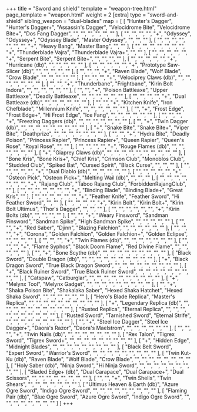 +++
title = "Sword and shield"
template = "weapon-tree.html"
page_template = "weapon.html"
weight = 2
[extra]
type = "sword-and-shield"
sibling_weapon = "dual-blades"
map = [
  [
    "Hunter's Dagger",
    "Hunter's Dagger+",
    "Assassin's Dagger",
    "Velocidrome Bite",
    "Velocidrome Bite+",
    "Dos Fang Dagger",
    "",
    "",
    "",
    "",
    "",
    ""
  ],
  [
    "",
    "",
    "",
    "",
    "+",
    "Odyssey",
    "Odyssey+",
    "Odyssey Blade",
    "Master Odyssey",
    "",
    "",
    ""
  ],
  [
    "",
    "",
    "",
    "",
    "",
    "",
    "",
    "+",
    "Heavy Bang",
    "Master Bang",
    "",
    ""
  ],
  [
    "",
    "",
    "",
    "",
    "",
    "",
    "",
    "+",
    "Thunderblade Vajra",
    "Thunderblade Vajra+",
    "",
    ""
  ],
  [
    "",
    "",
    "",
    "",
    "",
    "+",
    "Serpent Bite",
    "Serpent Bite+",
    "",
    "",
    "",
    ""
  ],
  [
    "",
    "",
    "",
    "",
    "",
    "+",
    "Hurricane (db)",
    "",
    "",
    "",
    "",
    ""
  ],
  [
    "",
    "",
    "",
    "",
    "",
    "+",
    "Prototype Saw-Slicer (db)",
    "",
    "",
    "",
    "",
    ""
  ],
  [
    "",
    "",
    "",
    "+",
    "Raven Blade",
    "Wolf Blade",
    "Crow Blade",
    "",
    "",
    "",
    "",
    ""
  ],
  [
    "",
    "",
    "",
    "+",
    "Velociprey Claws (db)",
    "",
    "",
    "",
    "",
    "",
    "",
    ""
  ],
  [
    "",
    "",
    "+",
    "Thunderbane",
    "Frightbane",
    "Kirin Bolt Indora",
    "",
    "",
    "",
    "",
    "",
    ""
  ],
  [
    "",
    "",
    "+",
    "Poison Battleaxe",
    "Upper Battleaxe",
    "Deadly Battleaxe",
    "",
    "",
    "",
    "",
    "",
    ""
  ],
  [
    "",
    "",
    "",
    "",
    "+",
    "Dual Battleaxe (db)",
    "",
    "",
    "",
    "",
    "",
    ""
  ],
  [
    "",
    "",
    "+",
    "Kitchen Knife",
    "Iron Chefblade",
    "Millennium Knife",
    "",
    "",
    "",
    "",
    "",
    ""
  ],
  [
    "",
    "+",
    "Frost Edge",
    "Frost Edge+",
    "Hi Frost Edge",
    "Ice Fang",
    "",
    "",
    "",
    "",
    "",
    ""
  ],
  [
    "",
    "",
    "",
    "+",
    "Freezing Daggers (db)",
    "",
    "",
    "",
    "",
    "",
    "",
    ""
  ],
  [
    "",
    "+",
    "Twin Dagger (db)",
    "",
    "",
    "",
    "",
    "",
    "",
    "",
    "",
    ""
  ],
  [
    "+",
    "Snake Bite",
    "Snake Bite+",
    "Viper Bite",
    "Deathprize",
    "",
    "",
    "",
    "",
    "",
    "",
    ""
  ],
  [
    "",
    "",
    "+",
    "Hydra Bite",
    "Deadly Poison",
    "Princess Rapier",
    "Princess Rapier+",
    "Queen Rapier",
    "Queen's Rose",
    "Royal Rose",
    "",
    ""
  ],
  [
    "",
    "",
    "",
    "",
    "+",
    "Rouge Flames (db)",
    "",
    "",
    "",
    "",
    "",
    ""
  ],
  [
    "+",
    "Giaprey Claws (db)",
    "",
    "",
    "",
    "",
    "",
    "",
    "",
    "",
    "",
    ""
  ],
  [
    "Bone Kris",
    "Bone Kris+",
    "Chief Kris",
    "Crimson Club",
    "Monoblos Club",
    "Studded Club",
    "Spiked Bat",
    "Cursed Spirit",
    "Black Curse",
    "",
    "",
    ""
  ],
  [
    "",
    "",
    "",
    "",
    "",
    "+",
    "Dual Diablo (db)",
    "",
    "",
    "",
    "",
    ""
  ],
  [
    "",
    "",
    "",
    "",
    "",
    "+",
    "Osteon Pick",
    "Osteon Pick+",
    "Melting Wail (db)",
    "",
    "",
    ""
  ],
  [
    "",
    "",
    "",
    "",
    "",
    "",
    "",
    "+",
    "Rajang Club",
    "Taboo Rajang Club",
    "ForbiddenRajangClub",
    ""
  ],
  [
    "",
    "",
    "",
    "",
    "",
    "",
    "",
    "+",
    "Binding Blade",
    "Binding Blade+",
    "Great Kris",
    ""
  ],
  [
    "",
    "",
    "",
    "",
    "",
    "",
    "+",
    "Feather Knife",
    "Feather Sword",
    "Hi Feather Sword",
    "",
    ""
  ],
  [
    "",
    "",
    "",
    "",
    "+",
    "Kirin Bolt",
    "Kirin Bolt+",
    "Kirin Bolt Ultimus",
    "Thor's Dagger",
    "",
    "",
    ""
  ],
  [
    "",
    "",
    "",
    "",
    "",
    "",
    "+",
    "Kirin Bolts (db)",
    "",
    "",
    "",
    ""
  ],
  [
    "",
    "",
    "+",
    "Weary Finsword",
    "Sandman Finsword",
    "Sandman Spike",
    "High Sandman Spike",
    "",
    "",
    "",
    "",
    ""
  ],
  [
    "",
    "",
    "+",
    "Red Saber",
    "Djinn",
    "Blazing Falchion",
    "",
    "",
    "",
    "",
    "",
    ""
  ],
  [
    "",
    "",
    "",
    "+",
    "Corona",
    "Golden Falchion",
    "Golden Falchion+",
    "Golden Eclipse",
    "",
    "",
    "",
    ""
  ],
  [
    "",
    "",
    "",
    "+",
    "Twin Flames (db)",
    "",
    "",
    "",
    "",
    "",
    "",
    ""
  ],
  [
    "",
    "",
    "",
    "+",
    "Flame Syphos",
    "Black Doom Flame",
    "Red Divine Flame",
    "",
    "",
    "",
    "",
    ""
  ],
  [
    "",
    "+",
    "Bone Scythe (db)",
    "",
    "",
    "",
    "",
    "",
    "",
    "",
    "",
    ""
  ],
  [
    "Black Sword",
    "Double Dragon (db)",
    "",
    "",
    "",
    "",
    "",
    "",
    "",
    "",
    "",
    ""
  ],
  [
    "+",
    "Black Dragon Sword",
    "True Black Dragon Sword",
    "",
    "",
    "",
    "",
    "",
    "",
    "",
    "",
    ""
  ],
  [
    "+",
    "Black Ruiner Sword",
    "True Black Ruiner Sword",
    "",
    "",
    "",
    "",
    "",
    "",
    "",
    "",
    ""
  ],
  [
    "Catspaw",
    "Catburglar",
    "",
    "",
    "",
    "",
    "",
    "",
    "",
    "",
    "",
    ""
  ],
  [
    "+",
    "Melynx Tool",
    "Melynx Gadget",
    "",
    "",
    "",
    "",
    "",
    "",
    "",
    "",
    ""
  ],
  [
    "",
    "+",
    "Shaka Poison Bite",
    "Shakalaka Saber",
    "Hexed Shaka Hatchet",
    "Hexed Shaka Sword",
    "",
    "",
    "",
    "",
    "",
    ""
  ],
  [
    "Hero's Blade Replica",
    "Master's Replica",
    "",
    "",
    "",
    "",
    "",
    "",
    "",
    "",
    "",
    ""
  ],
  [
    "+",
    "Legendary Replica (db)",
    "",
    "",
    "",
    "",
    "",
    "",
    "",
    "",
    "",
    ""
  ],
  [
    "Rusted Replica",
    "Eternal Replica",
    "",
    "",
    "",
    "",
    "",
    "",
    "",
    "",
    "",
    ""
  ],
  [
    "Rusted Sword",
    "Tarnished Sword",
    "Eternal Strife",
    "",
    "",
    "",
    "",
    "",
    "",
    "",
    "",
    ""
  ],
  [
    "",
    "+",
    "Steel Ice Dagger",
    "Steel Ice Dagger+",
    "Daora's Razor",
    "Daora's Maelstrom",
    "",
    "",
    "",
    "",
    "",
    ""
  ],
  [
    "",
    "",
    "",
    "+",
    "Twin Nails (db)",
    "",
    "",
    "",
    "",
    "",
    "",
    ""
  ],
  [
    "Rex Talon",
    "Tigrex Sword",
    "Tigrex Sword+",
    "",
    "",
    "",
    "",
    "",
    "",
    "",
    "",
    ""
  ],
  [
    "+",
    "Hidden Edge",
    "Midnight Blades",
    "",
    "",
    "",
    "",
    "",
    "",
    "",
    "",
    ""
  ],
  [
    "Black Belt Sword",
    "Expert Sword",
    "Warrior's Sword",
    "",
    "",
    "",
    "",
    "",
    "",
    "",
    "",
    ""
  ],
  [
    "Twin Kut-Ku (db)",
    "Raven Blade",
    "Wolf Blade",
    "Crow Blade",
    "",
    "",
    "",
    "",
    "",
    "",
    "",
    ""
  ],
  [
    "Holy Saber (db)",
    "Ninja Sword",
    "Hi Ninja Sword",
    "",
    "",
    "",
    "",
    "",
    "",
    "",
    "",
    ""
  ],
  [
    "Bladed Edge+ (db)",
    "Dual Carapace",
    "Dual Carapace+",
    "Dual Scissors",
    "",
    "",
    "",
    "",
    "",
    "",
    "",
    ""
  ],
  [
    "",
    "",
    "+",
    "Twin Shells",
    "Twin Shears",
    "",
    "",
    "",
    "",
    "",
    "",
    ""
  ],
  [
    "Ultimus Heaven & Earth (db)",
    "Azure Ogre Sword",
    "Indigo Ogre Sword",
    "",
    "",
    "",
    "",
    "",
    "",
    "",
    "",
    ""
  ],
  [
    "Flaming Pair (db)",
    "Blue Ogre Sword",
    "Azure Ogre Sword",
    "Indigo Ogre Sword",
    "",
    "",
    "",
    "",
    "",
    "",
    "",
    ""
  ]
]
+++
